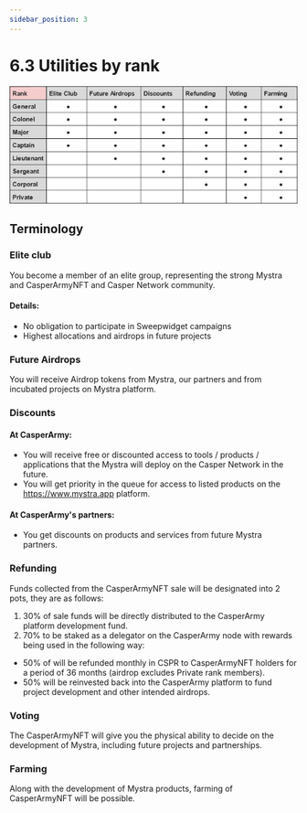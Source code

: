 ```yaml
---
sidebar_position: 3
---
```


# 6.3 Utilities by rank

![alt-text](../pic/casperarmy_nft_utilities_by_rank.jpg)

## Terminology

### Elite club
You become a member of an elite group, representing the strong Mystra and CasperArmyNFT and Casper Network community.
#### Details:
- No obligation to participate in Sweepwidget campaigns
- Highest allocations and airdrops in future projects

### Future Airdrops
You will receive Airdrop tokens from Mystra, our partners and from incubated projects on Mystra platform.

### Discounts

#### At CasperArmy:
- You will receive free or discounted access to tools / products / applications that the Mystra will deploy on the Casper Network in the future.
- You will get priority in the queue for access to listed products on the https://www.mystra.app platform.

#### At CasperArmy's partners:
- You get discounts on products and services from future Mystra partners.

### Refunding
Funds collected from the CasperArmyNFT sale will be designated into 2 pots, they are as follows:
1. 30% of sale funds will be directly distributed to the CasperArmy platform development fund.
2. 70% to be staked as a delegator on the CasperArmy node with rewards being used in the following way:
- 50% of will be refunded monthly in CSPR to CasperArmyNFT holders for a period of 36 months (airdrop excludes Private rank members).
- 50% will be reinvested back into the CasperArmy platform to fund project development and other intended airdrops.

### Voting
The CasperArmyNFT will give you the physical ability to decide on the development of Mystra, including future projects and partnerships.

### Farming
Along with the development of Mystra products, farming of CasperArmyNFT will be possible.
